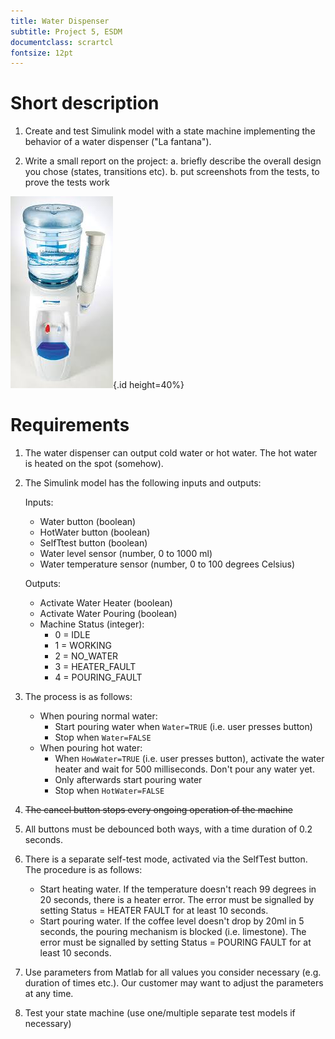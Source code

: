 ```yaml
---
title: Water Dispenser
subtitle: Project 5, ESDM
documentclass: scrartcl
fontsize: 12pt
---
```


# Short description

1. Create and test Simulink model with a state machine implementing the behavior of a water dispenser ("La fantana").

2. Write a small report on the project:
   a. briefly describe the overall design you chose (states, transitions etc).
   b. put screenshots from the tests, to prove the tests work
   
![Water Dispenser](img/WaterDispenser.jpg){.id height=40%}


# Requirements

1. The water dispenser can output cold water or hot water. The hot water is heated on the spot (somehow).

2. The Simulink model has the following inputs and outputs:
    
    Inputs:
    - Water button (boolean)
    - HotWater button (boolean)
    - SelfTtest button (boolean)
    - Water level sensor (number, 0 to 1000 ml)
    - Water temperature sensor (number, 0 to 100 degrees Celsius)

    Outputs:
    - Activate Water Heater (boolean)
    - Activate Water Pouring (boolean)
    - Machine Status (integer):
        - 0 = IDLE
        - 1 = WORKING
        - 2 = NO_WATER
        - 3 = HEATER_FAULT
        - 4 = POURING_FAULT

3. The process is as follows:
   - When pouring normal water: 
       - Start pouring water when `Water=TRUE` (i.e. user presses button)
       - Stop when `Water=FALSE`
   - When pouring hot water: 
	   - When `HowWater=TRUE` (i.e. user presses button), activate the water heater and wait for 500 milliseconds. Don't pour any water yet.
       - Only afterwards start pouring water
       - Stop when `HotWater=FALSE`

4. ~~The cancel button stops every ongoing operation of the machine~~

4. All buttons must be debounced both ways, with a time duration of 0.2 seconds.

5. There is a separate self-test mode, activated via the SelfTest button. The procedure is as follows:
    - Start heating water. If the temperature doesn't reach 99 degrees in 20 seconds, there is a heater error. The error must be signalled by setting Status = HEATER FAULT for at least 10 seconds.
    - Start pouring water. If the coffee level doesn't drop by 20ml in 5 seconds, the pouring mechanism is blocked (i.e. limestone). The error must be signalled by setting Status = POURING FAULT for at least 10 seconds.

5. Use parameters from Matlab for all values you consider necessary (e.g. duration of times etc.).
Our customer may want to adjust the parameters at any time.

6. Test your state machine (use one/multiple separate test models if necessary)

